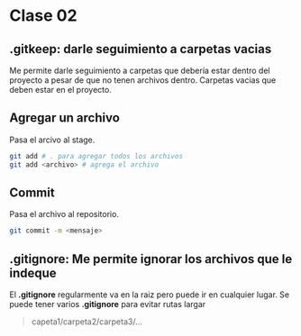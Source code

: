 # Clase 02

## .gitkeep: darle seguimiento a carpetas vacias
Me permite darle seguimiento a carpetas que debería estar dentro del proyecto a pesar de que no tenen archivos dentro.
Carpetas vacias que deben estar en el proyecto.

## Agregar un archivo
Pasa el arcivo al stage.

```sh
git add # . para agregar todos los archivos
git add <archivo> # agrega el archivo
```
## Commit
Pasa el archivo al repositorio.

```sh
git commit -m <mensaje>
```

## .gitignore: Me permite ignorar los archivos que le indeque
El **.gitignore** regularmente va en la raiz pero puede ir en cualquier lugar.
Se puede tener varios **.gitignore** para evitar rutas largar

> capeta1/carpeta2/carpeta3/...
